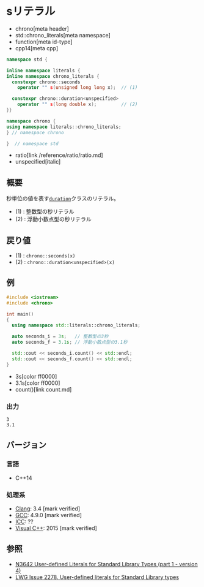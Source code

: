 # sリテラル
* chrono[meta header]
* std::chrono_literals[meta namespace]
* function[meta id-type]
* cpp14[meta cpp]

```cpp
namespace std {

inline namespace literals {
inline namespace chrono_literals {
  constexpr chrono::seconds
    operator "" s(unsigned long long x);  // (1)

  constexpr chrono::duration<unspecified>
    operator "" s(long double x);         // (2)
}}

namespace chrono {
using namespace literals::chrono_literals;
} // namespace chrono

}  // namespace std
```
* ratio[link /reference/ratio/ratio.md]
* unspecified[italic]

## 概要
秒単位の値を表す[`duration`](/reference/chrono/duration.md)クラスのリテラル。

- (1) : 整数型の秒リテラル
- (2) : 浮動小数点型の秒リテラル


## 戻り値
- (1) : `chrono::seconds(x)`
- (2) : `chrono::duration<unspecified>(x)`


## 例
```cpp example
#include <iostream>
#include <chrono>

int main()
{
  using namespace std::literals::chrono_literals;

  auto seconds_i = 3s;   // 整数型の3秒
  auto seconds_f = 3.1s; // 浮動小数点型の3.1秒

  std::cout << seconds_i.count() << std::endl;
  std::cout << seconds_f.count() << std::endl;
}
```
* 3s[color ff0000]
* 3.1s[color ff0000]
* count()[link count.md]

### 出力
```
3
3.1
```

## バージョン
### 言語
- C++14

### 処理系
- [Clang](/implementation.md#clang): 3.4 [mark verified]
- [GCC](/implementation.md#gcc): 4.9.0 [mark verified]
- [ICC](/implementation.md#icc): ??
- [Visual C++](/implementation.md#visual_cpp): 2015 [mark verified]

## 参照
- [N3642 User-defined Literals for Standard Library Types (part 1 - version 4)](http://www.open-std.org/jtc1/sc22/wg21/docs/papers/2013/n3642.pdf)
- [LWG Issue 2278. User-defined literals for Standard Library types](http://www.open-std.org/jtc1/sc22/wg21/docs/lwg-defects.html#2278)


